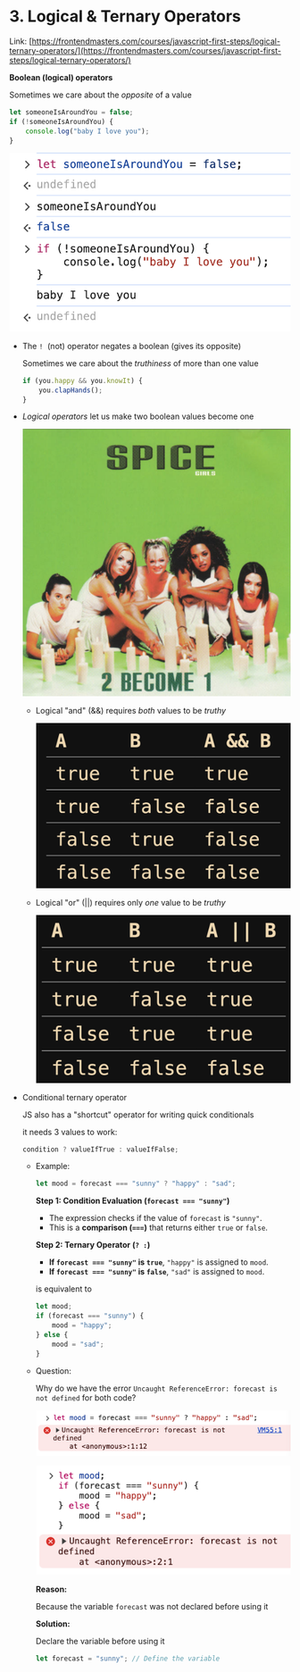 # 3. Logical & Ternary Operators

Link: [https://frontendmasters.com/courses/javascript-first-steps/logical-ternary-operators/](https://frontendmasters.com/courses/javascript-first-steps/logical-ternary-operators/)

**Boolean (logical) operators**

Sometimes we care about the *opposite* of a value

```jsx
let someoneIsAroundYou = false; 
if (!someoneIsAroundYou) {
    console.log("baby I love you");
}
```

![image.png](./image/image_01.png)

- The `!`  (not) operator negates a boolean (gives its opposite)
    
    Sometimes we care about the *truthiness* of more than one value
    
    ```jsx
    if (you.happy && you.knowIt) {
        you.clapHands();
    }
    ```
    
- *Logical operators* let us make two boolean values become one
    
    ![image.png](./image/image_02.png)
    
    - Logical "and" (&&) requires *both* values to be *truthy*
        
        ![image.png](./image/image_03.png)
        
    - Logical "or" (||) requires only *one* value to be *truthy*
        
        ![image.png](./image/image_04.png)
        
- Conditional ternary operator
    
    JS also has a "shortcut" operator for writing quick conditionals
    
    it needs 3 values to work:
    
    ```jsx
    condition ? valueIfTrue : valueIfFalse;
    ```
    
    - Example:
        
        ```jsx
        let mood = forecast === "sunny" ? "happy" : "sad";
        ```
        
        **Step 1: Condition Evaluation (`forecast === "sunny"`)**
        
        - The expression checks if the value of `forecast` is `"sunny"`.
        - This is a **comparison (`===`)** that returns either `true` or `false`.
        
        **Step 2: Ternary Operator (`? :`)**
        
        - **If `forecast === "sunny"` is `true`**, `"happy"` is assigned to `mood`.
        - **If `forecast === "sunny"` is `false`**, `"sad"` is assigned to `mood`.
        
        is equivalent to
        
        ```jsx
        let mood;
        if (forecast === "sunny") {
            mood = "happy";
        } else {
            mood = "sad";
        }
        ```
        
    - Question:
        
        Why do we have the error
        `Uncaught ReferenceError: forecast is not defined` 
        for both code?
        
        ![image.png](./image/image_05.png)
        
        ![image.png](./image/image_06.png)
        
        **Reason:**
        
        Because the variable `forecast` was not declared before using it
        
        **Solution:**
        
        Declare the variable before using it
        
        ```jsx
        let forecast = "sunny"; // Define the variable
        ```